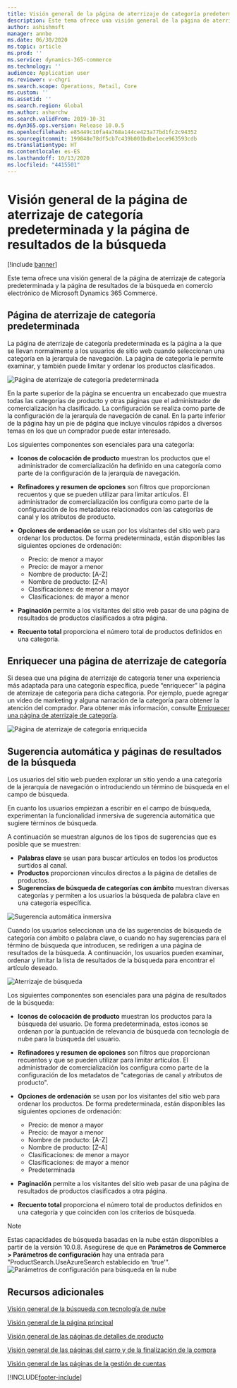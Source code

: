 ```yaml
---
title: Visión general de la página de aterrizaje de categoría predeterminada y la página de resultados de la búsqueda
description: Este tema ofrece una visión general de la página de aterrizaje de categoría predeterminada y la página de resultados de la búsqueda en Dynamics 365 Commerce.
author: ashishmsft
manager: annbe
ms.date: 06/30/2020
ms.topic: article
ms.prod: ''
ms.service: dynamics-365-commerce
ms.technology: ''
audience: Application user
ms.reviewer: v-chgri
ms.search.scope: Operations, Retail, Core
ms.custom: ''
ms.assetid: ''
ms.search.region: Global
ms.author: asharchw
ms.search.validFrom: 2019-10-31
ms.dyn365.ops.version: Release 10.0.5
ms.openlocfilehash: e85449c10fa4a768a144ce423a77bd1fc2c94352
ms.sourcegitcommit: 199848e78df5cb7c439b001bdbe1ece963593cdb
ms.translationtype: HT
ms.contentlocale: es-ES
ms.lasthandoff: 10/13/2020
ms.locfileid: "4415501"
---
```

# <a name="default-category-landing-page-and-search-results-page-overview"></a>Visión general de la página de aterrizaje de categoría predeterminada y la página de resultados de la búsqueda

[!include [banner](includes/banner.md)]

Este tema ofrece una visión general de la página de aterrizaje de categoría predeterminada y la página de resultados de la búsqueda en comercio electrónico de Microsoft Dynamics 365 Commerce.

## <a name="default-category-landing-page"></a>Página de aterrizaje de categoría predeterminada

La página de aterrizaje de categoría predeterminada es la página a la que se llevan normalmente a los usuarios de sitio web cuando seleccionan una categoría en la jerarquía de navegación. La página de categoría le permite examinar, y también puede limitar y ordenar los productos clasificados.

![Página de aterrizaje de categoría predeterminada](./media/SimpleCategoryLandingDressCategory.png)

En la parte superior de la página se encuentra un encabezado que muestra todas las categorías de producto y otras páginas que el administrador de comercialización ha clasificado. La configuración se realiza como parte de la configuración de la jerarquía de navegación de canal. En la parte inferior de la página hay un pie de página que incluye vínculos rápidos a diversos temas en los que un comprador puede estar interesado.

Los siguientes componentes son esenciales para una categoría:

- **Iconos de colocación de producto** muestran los productos que el administrador de comercialización ha definido en una categoría como parte de la configuración de la jerarquía de navegación.
- **Refinadores y resumen de opciones** son filtros que proporcionan recuentos y que se pueden utilizar para limitar artículos. El administrador de comercialización los configura como parte de la configuración de los metadatos relacionados con las categorías de canal y los atributos de producto.
- **Opciones de ordenación** se usan por los visitantes del sitio web para ordenar los productos. De forma predeterminada, están disponibles las siguientes opciones de ordenación:

    - Precio: de menor a mayor
    - Precio: de mayor a menor
    - Nombre de producto: \[A-Z\]
    - Nombre de producto: \[Z-A\]
    - Clasificaciones: de menor a mayor
    - Clasificaciones: de mayor a menor

- **Paginación** permite a los visitantes del sitio web pasar de una página de resultados de productos clasificados a otra página.
- **Recuento total** proporciona el número total de productos definidos en una categoría.

## <a name="enrich-a-category-landing-page"></a>Enriquecer una página de aterrizaje de categoría

Si desea que una página de aterrizaje de categoría tener una experiencia más adaptada para una categoría específica, puede “enriquecer” la página de aterrizaje de categoría para dicha categoría. Por ejemplo, puede agregar un vídeo de marketing y alguna narración de la categoría para obtener la atención del comprador. Para obtener más información, consulte [Enriquecer una página de aterrizaje de categoría](enrich-category-page.md).

![Página de aterrizaje de categoría enriquecida](./media/CategoryLandingPages.png)

## <a name="auto-suggest-and-search-results-pages"></a>Sugerencia automática y páginas de resultados de la búsqueda

Los usuarios del sitio web pueden explorar un sitio yendo a una categoría de la jerarquía de navegación o introduciendo un término de búsqueda en el campo de búsqueda.

En cuanto los usuarios empiezan a escribir en el campo de búsqueda, experimentan la funcionalidad inmersiva de sugerencia automática que sugiere términos de búsqueda.

A continuación se muestran algunos de los tipos de sugerencias que es posible que se muestren:

- **Palabras clave** se usan para buscar artículos en todos los productos surtidos al canal.
- **Productos** proporcionan vínculos directos a la página de detalles de productos.
- **Sugerencias de búsqueda de categorías con ámbito** muestran diversas categorías y permiten a los usuarios la búsqueda de palabra clave en una categoría específica.

![Sugerencia automática inmersiva](./media/ImmersiveAutoSuggestUX.png)

Cuando los usuarios seleccionan una de las sugerencias de búsqueda de categoría con ámbito o palabra clave, o cuando no hay sugerencias para el término de búsqueda que introducen, se redirigen a una página de resultados de la búsqueda. A continuación, los usuarios pueden examinar, ordenar y limitar la lista de resultados de la búsqueda para encontrar el artículo deseado.

![Aterrizaje de búsqueda](./media/SearchLanding.png)

Los siguientes componentes son esenciales para una página de resultados de la búsqueda:

- **Iconos de colocación de producto** muestran los productos para la búsqueda del usuario. De forma predeterminada, estos iconos se ordenan por la puntuación de relevancia de búsqueda con tecnología de nube para la búsqueda del usuario.
- **Refinadores y resumen de opciones** son filtros que proporcionan recuentos y que se pueden utilizar para limitar artículos. El administrador de comercialización los configura como parte de la configuración de los metadatos de "categorías de canal y atributos de producto".
- **Opciones de ordenación** se usan por los visitantes del sitio web para ordenar los productos. De forma predeterminada, están disponibles las siguientes opciones de ordenación:

    - Precio: de menor a mayor
    - Precio: de mayor a menor
    - Nombre de producto: \[A-Z\]
    - Nombre de producto: \[Z-A\]
    - Clasificaciones: de menor a mayor
    - Clasificaciones: de mayor a menor
    - Predeterminada

- **Paginación** permite a los visitantes del sitio web pasar de una página de resultados de productos clasificados a otra página.
- **Recuento total** proporciona el número total de productos definidos en una categoría y que coinciden con los criterios de búsqueda.

>[!NOTE]
>Estas capacidades de búsqueda basadas en la nube están disponibles a partir de la versión 10.0.8. Asegúrese de que en **Parámetros de Commerce > Parámetros de configuración** hay una entrada para "ProductSearch.UseAzureSearch establecido en 'true'". 
![Parámetros de configuración para búsqueda en la nube](./media/CloudPoweredSearchConfigurationParameters.png)

## <a name="additional-resources"></a>Recursos adicionales

[Visión general de la búsqueda con tecnología de nube](cloud-powered-search-overview.md)

[Visión general de la página principal](quick-tour-home-page.md)

[Visión general de las páginas de detalles de producto](quick-tour-pdp.md)

[Visión general de las páginas del carro y de la finalización de la compra](quick-tour-cart-checkout.md)

[Visión general de las páginas de la gestión de cuentas](quick-tour-account-management.md)



[!INCLUDE[footer-include](../includes/footer-banner.md)]